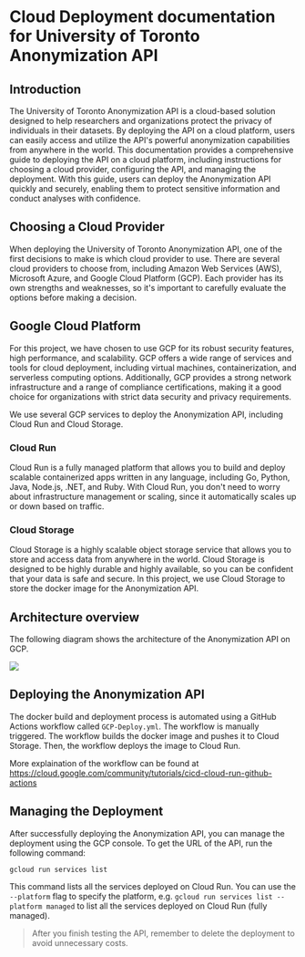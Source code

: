 # Cloud Deployment documentation for University of Toronto Anonymization API

## Introduction

The University of Toronto Anonymization API is a cloud-based solution designed to help researchers and organizations protect the privacy of individuals in their datasets. By deploying the API on a cloud platform, users can easily access and utilize the API's powerful anonymization capabilities from anywhere in the world. This documentation provides a comprehensive guide to deploying the API on a cloud platform, including instructions for choosing a cloud provider, configuring the API, and managing the deployment. With this guide, users can deploy the Anonymization API quickly and securely, enabling them to protect sensitive information and conduct analyses with confidence.

## Choosing a Cloud Provider

When deploying the University of Toronto Anonymization API, one of the first decisions to make is which cloud provider to use. There are several cloud providers to choose from, including Amazon Web Services (AWS), Microsoft Azure, and Google Cloud Platform (GCP). Each provider has its own strengths and weaknesses, so it's important to carefully evaluate the options before making a decision.

## Google Cloud Platform

For this project, we have chosen to use GCP for its robust security features, high performance, and scalability. GCP offers a wide range of services and tools for cloud deployment, including virtual machines, containerization, and serverless computing options. Additionally, GCP provides a strong network infrastructure and a range of compliance certifications, making it a good choice for organizations with strict data security and privacy requirements.

We use several GCP services to deploy the Anonymization API, including Cloud Run and Cloud Storage.

### Cloud Run 

Cloud Run is a fully managed platform that allows you to build and deploy scalable containerized apps written in any language, including Go, Python, Java, Node.js, .NET, and Ruby. With Cloud Run, you don't need to worry about infrastructure management or scaling, since it automatically scales up or down based on traffic.

### Cloud Storage

Cloud Storage is a highly scalable object storage service that allows you to store and access data from anywhere in the world. Cloud Storage is designed to be highly durable and highly available, so you can be confident that your data is safe and secure. In this project, we use Cloud Storage to store the docker image for the Anonymization API.

## Architecture overview

The following diagram shows the architecture of the Anonymization API on GCP.

![](./2023-02-18-14-22-39.png)

## Deploying the Anonymization API

The docker build and deployment process is automated using a GitHub Actions workflow called `GCP-Deploy.yml`. The workflow is manually triggered. The workflow builds the docker image and pushes it to Cloud Storage. Then, the workflow deploys the image to Cloud Run.

More explaination of the workflow can be found at <https://cloud.google.com/community/tutorials/cicd-cloud-run-github-actions>

## Managing the Deployment

After successfully deploying the Anonymization API, you can manage the deployment using the GCP console. To get the URL of the API, run the following command:


```
gcloud run services list
```

This command lists all the services deployed on Cloud Run. You can use the `--platform` flag to specify the platform, e.g. `gcloud run services list --platform managed` to list all the services deployed on Cloud Run (fully managed).

> After you finish testing the API, remember to delete the deployment to avoid unnecessary costs. 